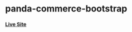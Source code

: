 # panda-commerce-bootstrap
<h3><a href="https://emrancub.github.io/panda-commerce-bootstrap/index.html" target="_blank">Live Site</a></h3>
